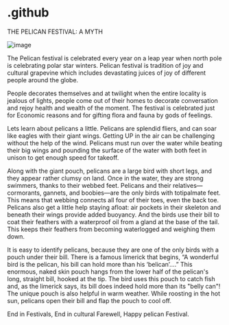 # .github

THE PELICAN FESTIVAL: A MYTH

![image](https://github.com/SHALU4660KUMARI/github/assets/148706501/ebc35bd2-16ff-4829-b8f4-b21e67c5772f)

The Pelican festival is celebrated every year on a leap year when north pole is celebrating polar star winters.
Pelican festival is tradition of joy and cultural grapevine which includes devastating juices of joy of different people around the globe.

People decorates themselves and at twilight when the entire locality is jealous of lights, people come out of their homes to decorate conversation and rejoy health and wealth of the moment.
The festival is celebrated just for Economic reasons and for gifting flora and fauna by gods of feelings.

Lets learn about pelicans a little.
Pelicans are splendid fliers, and can soar like eagles with their giant wings. Getting UP in the air can be challenging without the help of the wind. Pelicans must run over the water while beating their big wings and pounding the surface of the water with both feet in unison to get enough speed for takeoff.


Along with the giant pouch, pelicans are a large bird with short legs, and they appear rather clumsy on land. Once in the water, they are strong swimmers, thanks to their webbed feet. Pelicans and their relatives—cormorants, gannets, and boobies—are the only birds with totipalmate feet. This means that webbing connects all four of their toes, even the back toe. Pelicans also get a little help staying afloat: air pockets in their skeleton and beneath their wings provide added buoyancy. And the birds use their bill to coat their feathers with a waterproof oil from a gland at the base of the tail. This keeps their feathers from becoming waterlogged and weighing them down.

It is easy to identify pelicans, because they are one of the only birds with a pouch under their bill. There is a famous limerick that begins, “A wonderful bird is the pelican, his bill can hold more than his ‘belican’….” This enormous, naked skin pouch hangs from the lower half of the pelican's long, straight bill, hooked at the tip. The bird uses this pouch to catch fish and, as the limerick says, its bill does indeed hold more than its "belly can"! The unique pouch is also helpful in warm weather. While roosting in the hot sun, pelicans open their bill and flap the pouch to cool off.



End in Festivals,
End in cultural Farewell,
Happy pelican Festival.
